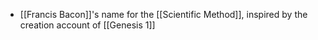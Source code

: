 - [[Francis Bacon]]'s name for the [[Scientific Method]], inspired by the creation account of [[Genesis 1]]
